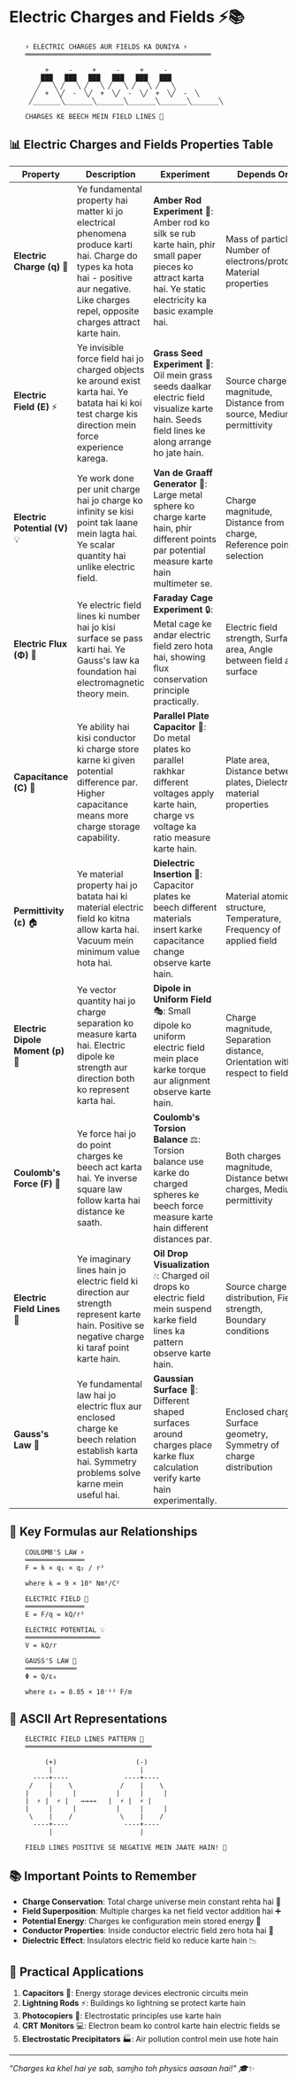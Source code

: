 # Electric Charges and Fields ⚡️📚

```
    ⚡️ ELECTRIC CHARGES AUR FIELDS KA DUNIYA ⚡️
    ═══════════════════════════════════════════════
    
         +     -     +     -     +     -
        ███   ███   ███   ███   ███   ███
       ╱   ╲ ╱   ╲ ╱   ╲ ╱   ╲ ╱   ╲ ╱   ╲
      ╱  +  ╲╱  -  ╲╱  +  ╲╱  -  ╲╱  +  ╲╱  -  ╲
     ╱_______╲_______╲_______╲_______╲_______╲_______╲
    
    CHARGES KE BEECH MEIN FIELD LINES 🌊
```

## 📊 Electric Charges and Fields Properties Table

| Property | Description | Experiment | Depends On | Unit |
|----------|-------------|------------|------------|------|
| **Electric Charge (q)** 🔋 | Ye fundamental property hai matter ki jo electrical phenomena produce karti hai. Charge do types ka hota hai - positive aur negative. Like charges repel, opposite charges attract karte hain. | **Amber Rod Experiment** 🧪: Amber rod ko silk se rub karte hain, phir small paper pieces ko attract karta hai. Ye static electricity ka basic example hai. | Mass of particle, Number of electrons/protons, Material properties | **Coulomb (C)** |
| **Electric Field (E)** ⚡️ | Ye invisible force field hai jo charged objects ke around exist karta hai. Ye batata hai ki koi test charge kis direction mein force experience karega. | **Grass Seed Experiment** 🌱: Oil mein grass seeds daalkar electric field visualize karte hain. Seeds field lines ke along arrange ho jate hain. | Source charge magnitude, Distance from source, Medium permittivity | **N/C or V/m** |
| **Electric Potential (V)** 💡 | Ye work done per unit charge hai jo charge ko infinity se kisi point tak laane mein lagta hai. Ye scalar quantity hai unlike electric field. | **Van de Graaff Generator** 🎯: Large metal sphere ko charge karte hain, phir different points par potential measure karte hain multimeter se. | Charge magnitude, Distance from charge, Reference point selection | **Volt (V)** |
| **Electric Flux (Φ)** 🌊 | Ye electric field lines ki number hai jo kisi surface se pass karti hai. Ye Gauss's law ka foundation hai electromagnetic theory mein. | **Faraday Cage Experiment** 🔒: Metal cage ke andar electric field zero hota hai, showing flux conservation principle practically. | Electric field strength, Surface area, Angle between field and surface | **Vm or NC⁻¹m²** |
| **Capacitance (C)** 🔌 | Ye ability hai kisi conductor ki charge store karne ki given potential difference par. Higher capacitance means more charge storage capability. | **Parallel Plate Capacitor** 📱: Do metal plates ko parallel rakhkar different voltages apply karte hain, charge vs voltage ka ratio measure karte hain. | Plate area, Distance between plates, Dielectric material properties | **Farad (F)** |
| **Permittivity (ε)** 🏠 | Ye material property hai jo batata hai ki material electric field ko kitna allow karta hai. Vacuum mein minimum value hota hai. | **Dielectric Insertion** 🧱: Capacitor plates ke beech different materials insert karke capacitance change observe karte hain. | Material atomic structure, Temperature, Frequency of applied field | **F/m** |
| **Electric Dipole Moment (p)** 🧲 | Ye vector quantity hai jo charge separation ko measure karta hai. Electric dipole ke strength aur direction both ko represent karta hai. | **Dipole in Uniform Field** 🎭: Small dipole ko uniform electric field mein place karke torque aur alignment observe karte hain. | Charge magnitude, Separation distance, Orientation with respect to field | **Cm** |
| **Coulomb's Force (F)** 💪 | Ye force hai jo do point charges ke beech act karta hai. Ye inverse square law follow karta hai distance ke saath. | **Coulomb's Torsion Balance** ⚖️: Torsion balance use karke do charged spheres ke beech force measure karte hain different distances par. | Both charges magnitude, Distance between charges, Medium permittivity | **Newton (N)** |
| **Electric Field Lines** 📏 | Ye imaginary lines hain jo electric field ki direction aur strength represent karte hain. Positive se negative charge ki taraf point karte hain. | **Oil Drop Visualization** 💧: Charged oil drops ko electric field mein suspend karke field lines ka pattern observe karte hain. | Source charge distribution, Field strength, Boundary conditions | **Dimensionless** |
| **Gauss's Law** 🎯 | Ye fundamental law hai jo electric flux aur enclosed charge ke beech relation establish karta hai. Symmetry problems solve karne mein useful hai. | **Gaussian Surface** 🫧: Different shaped surfaces around charges place karke flux calculation verify karte hain experimentally. | Enclosed charge, Surface geometry, Symmetry of charge distribution | **Dimensionless** |

## 🔬 Key Formulas aur Relationships

```
    COULOMB'S LAW ⚡️
    ═══════════════
    F = k × q₁ × q₂ / r²
    
    where k = 9 × 10⁹ Nm²/C²
    
    ELECTRIC FIELD 📡
    ═══════════════
    E = F/q = kQ/r²
    
    ELECTRIC POTENTIAL 💡
    ═══════════════════
    V = kQ/r
    
    GAUSS'S LAW 🎯
    ═════════════
    Φ = Q/ε₀
    
    where ε₀ = 8.85 × 10⁻¹² F/m
```

## 🎨 ASCII Art Representations

```
    ELECTRIC FIELD LINES PATTERN 🌊
    ════════════════════════════════
    
         (+)                    (-)
          |                      |
      ----+----              ----+----
     /    |    \            /    |    \
    |     |     |          |     |     |
    |  ⚡️ |  ⚡️ |   →→→→   |  ⚡️ |  ⚡️ |
    |     |     |          |     |     |
     \    |    /            \    |    /
      ----+----              ----+----
          |                      |
    
    FIELD LINES POSITIVE SE NEGATIVE MEIN JAATE HAIN! 🔄
```

## 📚 Important Points to Remember

- **Charge Conservation**: Total charge universe mein constant rehta hai 🔄
- **Field Superposition**: Multiple charges ka net field vector addition hai ➕
- **Potential Energy**: Charges ke configuration mein stored energy 🔋
- **Conductor Properties**: Inside conductor electric field zero hota hai 🚫
- **Dielectric Effect**: Insulators electric field ko reduce karte hain 📉

## 🎯 Practical Applications

1. **Capacitors** 🔌: Energy storage devices electronic circuits mein
2. **Lightning Rods** ⚡️: Buildings ko lightning se protect karte hain
3. **Photocopiers** 📄: Electrostatic principles use karte hain
4. **CRT Monitors** 💻: Electron beam ko control karte hain electric fields se
5. **Electrostatic Precipitators** 🏭: Air pollution control mein use hote hain

---

*"Charges ka khel hai ye sab, samjho toh physics aasaan hai!" 🎓✨*
